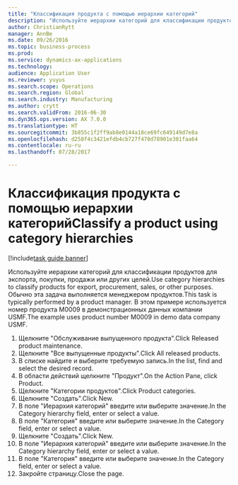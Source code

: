 ```yaml
--- 
title: "Классификация продукта с помощью иерархии категорий"
description: "Используйте иерархии категорий для классификации продуктов для экспорта, покупки, продажи или других целей."
author: ChristianRytt
manager: AnnBe
ms.date: 09/26/2016
ms.topic: business-process
ms.prod: 
ms.service: dynamics-ax-applications
ms.technology: 
audience: Application User
ms.reviewer: yuyus
ms.search.scope: Operations
ms.search.region: Global
ms.search.industry: Manufacturing
ms.author: crytt
ms.search.validFrom: 2016-06-30
ms.dyn365.ops.version: AX 7.0.0
ms.translationtype: HT
ms.sourcegitcommit: 3b855c1f2ff9ab8e0144a18ce69fc649149d7e8a
ms.openlocfilehash: d258f4c3421efdb4cb727f470d78901e301faa64
ms.contentlocale: ru-ru
ms.lasthandoff: 07/28/2017

---
```

# <a name="classify-a-product-using-category-hierarchies"></a><span data-ttu-id="ed0b2-103">Классификация продукта с помощью иерархии категорий</span><span class="sxs-lookup"><span data-stu-id="ed0b2-103">Classify a product using category hierarchies</span></span>

[!include[task guide banner](../../includes/task-guide-banner.md)]

<span data-ttu-id="ed0b2-104">Используйте иерархии категорий для классификации продуктов для экспорта, покупки, продажи или других целей.</span><span class="sxs-lookup"><span data-stu-id="ed0b2-104">Use category hierarchies to classify products for export, procurement, sales, or other purposes.</span></span> <span data-ttu-id="ed0b2-105">Обычно эта задача выполняется менеджером продуктов.</span><span class="sxs-lookup"><span data-stu-id="ed0b2-105">This task is typically performed by a product manager.</span></span> <span data-ttu-id="ed0b2-106">В этом примере используется номер продукта M0009 в демонстрационных данных компании USMF.</span><span class="sxs-lookup"><span data-stu-id="ed0b2-106">The example uses product number M0009 in demo data company USMF.</span></span>

1. <span data-ttu-id="ed0b2-107">Щелкните "Обслуживание выпущенного продукта".</span><span class="sxs-lookup"><span data-stu-id="ed0b2-107">Click Released product maintenance.</span></span>
2. <span data-ttu-id="ed0b2-108">Щелкните "Все выпущенные продукты".</span><span class="sxs-lookup"><span data-stu-id="ed0b2-108">Click All released products.</span></span>
3. <span data-ttu-id="ed0b2-109">В списке найдите и выберите требуемую запись.</span><span class="sxs-lookup"><span data-stu-id="ed0b2-109">In the list, find and select the desired record.</span></span>
4. <span data-ttu-id="ed0b2-110">В области действий щелкните "Продукт".</span><span class="sxs-lookup"><span data-stu-id="ed0b2-110">On the Action Pane, click Product.</span></span>
5. <span data-ttu-id="ed0b2-111">Щелкните "Категории продуктов".</span><span class="sxs-lookup"><span data-stu-id="ed0b2-111">Click Product categories.</span></span>
6. <span data-ttu-id="ed0b2-112">Щелкните "Создать".</span><span class="sxs-lookup"><span data-stu-id="ed0b2-112">Click New.</span></span>
7. <span data-ttu-id="ed0b2-113">В поле "Иерархия категорий" введите или выберите значение.</span><span class="sxs-lookup"><span data-stu-id="ed0b2-113">In the Category hierarchy field, enter or select a value.</span></span>
8. <span data-ttu-id="ed0b2-114">В поле "Категория" введите или выберите значение.</span><span class="sxs-lookup"><span data-stu-id="ed0b2-114">In the Category field, enter or select a value.</span></span>
9. <span data-ttu-id="ed0b2-115">Щелкните "Создать".</span><span class="sxs-lookup"><span data-stu-id="ed0b2-115">Click New.</span></span>
10. <span data-ttu-id="ed0b2-116">В поле "Иерархия категорий" введите или выберите значение.</span><span class="sxs-lookup"><span data-stu-id="ed0b2-116">In the Category hierarchy field, enter or select a value.</span></span>
11. <span data-ttu-id="ed0b2-117">В поле "Категория" введите или выберите значение.</span><span class="sxs-lookup"><span data-stu-id="ed0b2-117">In the Category field, enter or select a value.</span></span>
12. <span data-ttu-id="ed0b2-118">Закройте страницу.</span><span class="sxs-lookup"><span data-stu-id="ed0b2-118">Close the page.</span></span>


